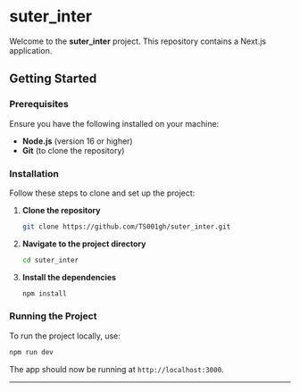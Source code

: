 
# suter_inter

Welcome to the **suter_inter** project. This repository contains a Next.js application.

## Getting Started

### Prerequisites

Ensure you have the following installed on your machine:

- **Node.js** (version 16 or higher)
- **Git** (to clone the repository)

### Installation

Follow these steps to clone and set up the project:

1. **Clone the repository**
   ```bash
   git clone https://github.com/TS001gh/suter_inter.git
   ```

2. **Navigate to the project directory**
   ```bash
   cd suter_inter
   ```

3. **Install the dependencies**
   ```bash
   npm install
   ```

### Running the Project

To run the project locally, use:

```bash
npm run dev
```

The app should now be running at `http://localhost:3000`.

---
